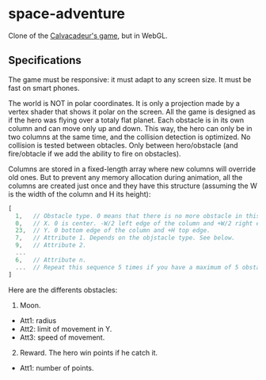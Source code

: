 # space-adventure
Clone of the [Calvacadeur's game](https://cavalcadeur.github.io/space-adventure/), but in WebGL.

## Specifications
The game must be responsive: it must adapt to any screen size.
It must be fast on smart phones.

The world is NOT in polar coordinates. It is only a projection made by a vertex shader that shows it polar on the screen.
All the game is designed as if the hero was flying over a totaly flat planet.
Each obstacle is in its own column and can move only up and down. This way, the hero can only be in two columns at the same time, and the collision detection is optimized.
No collision is tested between obtacles. Only between hero/obstacle (and fire/obtacle if we add the ability to fire on obstacles).

Columns are stored in a fixed-length array where new columns will override old ones.
But to prevent any memory allocation during animation, all the columns are created just once and they have this structure (assuming the W is the width of the column and H its height):

```js
[
  1,   // Obstacle type. 0 means that there is no more obstacle in this column.
  0,   // X. 0 is center. -W/2 left edge of the column and +W/2 right edge.
  23,  // Y. 0 bottom edge of the column and +H top edge.
  7,   // Attribute 1. Depends on the objstacle type. See below.
  9,   // Attribute 2.
  ...
  6,   // Attribute n.
  ...  // Repeat this sequence 5 times if you have a maximum of 5 obstacle in a column.
]
```

Here are the differents obstacles:
1. Moon.
  * Att1: radius
  * Att2: limit of movement in Y.
  * Att3: speed of movement.
2. Reward. The hero win points if he catch it.
  * Att1: number of points.
